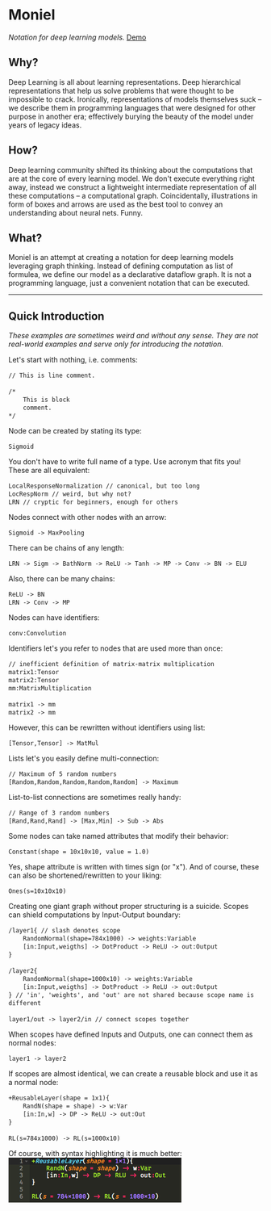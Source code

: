 # Moniel
*Notation for deep learning models.* [Demo](https://www.youtube.com/watch?v=zVZqHHNQ50c)
## Why?
Deep Learning is all about learning representations. Deep hierarchical representations that help us solve problems that were thought to be impossible to crack. Ironically, representations of models themselves suck – we describe them in programming languages that were designed for other purpose in another era; effectively burying the beauty of the model under years of legacy ideas.
## How?
Deep learning community shifted its thinking about the computations that are at the core of every learning model. We don't execute everything right away, instead we construct a lightweight intermediate representation of all these computations – a computational graph. Coincidentally, illustrations in form of boxes and arrows are used as the best tool to convey an understanding about neural nets. Funny.
## What?
Moniel is an attempt at creating a notation for deep learning models leveraging graph thinking. Instead of defining computation as list of formulea, we define our model as a declarative dataflow graph. It is not a programming language, just a convenient notation that can be executed.

----------

## Quick Introduction
*These examples are sometimes weird and without any sense. They are not real-world examples and serve only for introducing the notation.*

Let's start with nothing, i.e. comments:
```
// This is line comment.

/*
	This is block
	comment.
*/
```
Node can be created by stating its type:
```
Sigmoid
```
You don't have to write full name of a type. Use acronym that fits you! These are all equivalent:
```
LocalResponseNormalization // canonical, but too long
LocRespNorm // weird, but why not?
LRN // cryptic for beginners, enough for others
```
Nodes connect with other nodes with an arrow:
```
Sigmoid -> MaxPooling
```
There can be chains of any length:
```
LRN -> Sigm -> BathNorm -> ReLU -> Tanh -> MP -> Conv -> BN -> ELU
```
Also, there can be many chains:
```
ReLU -> BN
LRN -> Conv -> MP
```
Nodes can have identifiers:
```
conv:Convolution
```
Identifiers let's you refer to nodes that are used more than once:
```
// inefficient definition of matrix-matrix multiplication
matrix1:Tensor
matrix2:Tensor
mm:MatrixMultiplication

matrix1 -> mm
matrix2 -> mm
```
However, this can be rewritten without identifiers using list:
```
[Tensor,Tensor] -> MatMul
```
Lists let's you easily define multi-connection:
```
// Maximum of 5 random numbers
[Random,Random,Random,Random,Random] -> Maximum
```
List-to-list connections are sometimes really handy:
```
// Range of 3 random numbers
[Rand,Rand,Rand] -> [Max,Min] -> Sub -> Abs
```
Some nodes can take named attributes that modify their behavior:
```
Constant(shape = 10x10x10, value = 1.0)
```
Yes, shape attribute is written with times sign (or "x"). And of course, these can also be shortened/rewritten to your liking:
```
Ones(s=10x10x10)
```
Creating one giant graph without proper structuring is a suicide. Scopes can shield computations by Input-Output boundary:
```
/layer1{ // slash denotes scope
	RandomNormal(shape=784x1000) -> weights:Variable
	[in:Input,weigths] -> DotProduct -> ReLU -> out:Output
}

/layer2{
	RandomNormal(shape=1000x10) -> weights:Variable
	[in:Input,weigths] -> DotProduct -> ReLU -> out:Output
} // 'in', 'weights', and 'out' are not shared because scope name is different

layer1/out -> layer2/in // connect scopes together
```
When scopes have defined Inputs and Outputs, one can connect them as normal nodes:
```
layer1 -> layer2
```
If scopes are almost identical, we can create a reusable block and use it as a normal node:
```
+ReusableLayer(shape = 1x1){
	RandN(shape = shape) -> w:Var
	[in:In,w] -> DP -> ReLU -> out:Out
}

RL(s=784x1000) -> RL(s=1000x10)
```
Of course, with syntax highlighting it is much better:
![Syntax highlightning helps](images/ReusableLayer.png)

